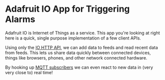 # Adafruit IO App for Triggering Alarms

Adafruit IO is Internet of Things as a service. This app you're looking at right here is a quick, single purpose implementation of a few client APIs.

Using only the [IO HTTP API](https://io.adafruit.com/api/docs/#!/v2), we can add data to feeds and read recent data from feeds. This lets us share data quickly between connected devices, things like browsers, phones, and other network connected hardware.

By hooking up [MQTT subscribers](https://learn.adafruit.com/adafruit-io/mqtt-api) we can even react to new data in (very very close to) real time!